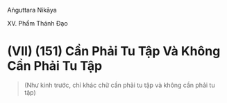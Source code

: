 Aṅguttara Nikāya

XV. Phẩm Thánh Ðạo

# (VII) (151) Cần Phải Tu Tập Và Không Cần Phải Tu Tập

> (Như kinh trước, chỉ khác chữ cần phải tu tập và không cần phải tu tập)

